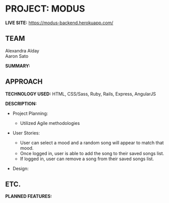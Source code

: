 # PROJECT: MODUS
**LIVE SITE:**
https://modus-backend.herokuapp.com/

## TEAM
Alexandra Alday<br>
Aaron Sato


**SUMMARY:**


## APPROACH
**TECHNOLOGY USED:** HTML, CSS/Sass, Ruby, Rails, Express, AngularJS

**DESCRIPTION:**



- Project Planning:
  - Utilized Agile methodologies

- User Stories:
  - User can select a mood and a random song will appear to match that mood.
  - Once logged in, user is able to add the song to their saved songs list.
  - If logged in, user can remove a song from their saved songs list.

 - Design:



## ETC.
**PLANNED FEATURES:**
